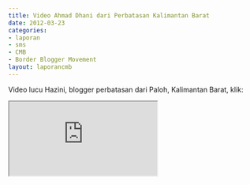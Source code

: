 ```yaml
---
title: Video Ahmad Dhani dari Perbatasan Kalimantan Barat
date: 2012-03-23
categories:
- laporan
- sms
- CMB
- Border Blogger Movement
layout: laporancmb
---
```


Video lucu Hazini, blogger perbatasan dari Paloh, Kalimantan Barat, klik: 
<div class="embed-responsive embed-responsive-16by9"><iframe class="embed-responsive-item" src="http://www.youtube.com/watch?v=NZxivz-FoJM&feature=youtube_gdata_player"></iframe></div>

